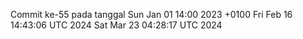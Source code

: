 Commit ke-55 pada tanggal Sun Jan 01 14:00 2023 +0100
Fri Feb 16 14:43:06 UTC 2024
Sat Mar 23 04:28:17 UTC 2024
